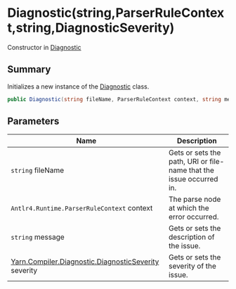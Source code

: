 # Diagnostic(string,ParserRuleContext,string,DiagnosticSeverity)

Constructor in [Diagnostic](./)

## Summary

Initializes a new instance of the [Diagnostic](./) class.

```csharp
public Diagnostic(string fileName, ParserRuleContext context, string message, DiagnosticSeverity severity = DiagnosticSeverity.Error)
```

## Parameters

| Name                                                                                                 | Description                                                         |
| ---------------------------------------------------------------------------------------------------- | ------------------------------------------------------------------- |
| `string` fileName                                                                                    | Gets or sets the path, URI or file-name that the issue occurred in. |
| `Antlr4.Runtime.ParserRuleContext` context                                                           | The parse node at which the error occurred.                         |
| `string` message                                                                                     | Gets or sets the description of the issue.                          |
| [Yarn.Compiler.Diagnostic.DiagnosticSeverity](yarn.compiler.diagnostic.diagnosticseverity/) severity | Gets or sets the severity of the issue.                             |
